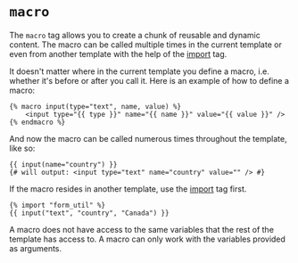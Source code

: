 # `macro`
The `macro` tag allows you to create a chunk of reusable and dynamic content. The macro can be called
multiple times in the current template or even from another template with the help of the [import](tag) tag.

It doesn't matter where in the current template you define a macro, i.e. whether it's before or after you call it.
Here is an example of how to define a macro:
```
{% macro input(type="text", name, value) %}
	<input type="{{ type }}" name="{{ name }}" value="{{ value }}" />
{% endmacro %}
```
And now the macro can be called numerous times throughout the template, like so:
```
{{ input(name="country") }}
{# will output: <input type="text" name="country" value="" /> #}
```
If the macro resides in another template, use the [import](import) tag first.
```
{% import "form_util" %}
{{ input("text", "country", "Canada") }}
```
A macro does not have access to the same variables that the rest of the template has access to.
A macro can only work with the variables provided as arguments.